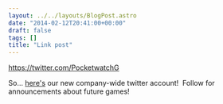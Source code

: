 ```yaml
---
layout: ../../layouts/BlogPost.astro
date: "2014-02-12T20:41:00+00:00"
draft: false
tags: []
title: "Link post"
---
```


https://twitter.com/PocketwatchG

So... [here's](https://twitter.com/PocketwatchG) our new company-wide twitter account!  Follow for announcements about future games!
